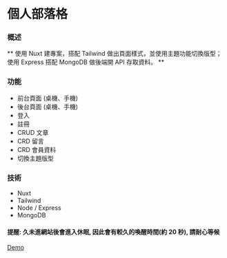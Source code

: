 # 個人部落格

### 概述

** 使用 Nuxt 建專案，搭配 Tailwind 做出頁面樣式，並使用主題功能切換版型；使用 Express 搭配 MongoDB 做後端開 API 存取資料。 **

### 功能

- 前台頁面 (桌機、手機)
- 後台頁面 (桌機、手機)
- 登入
- 註冊
- CRUD 文章
- CRD 留言
- CRD 會員資料
- 切換主題版型

### 技術

- Nuxt
- Tailwind
- Node / Express
- MongoDB

#### 提醒: 久未進網站後會進入休眠, 因此會有較久的喚醒時間(約 20 秒), 請耐心等候

[Demo](https://howie12207-blog.herokuapp.com/)
